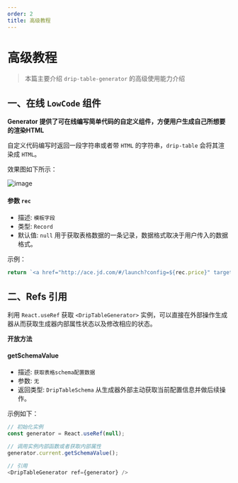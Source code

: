 ```yaml
---
order: 2
title: 高级教程
---
```


# 高级教程

> 本篇主要介绍 `drip-table-generator` 的高级使用能力介绍

## 一、在线 `LowCode` 组件

**Generator 提供了可在线编写简单代码的自定义组件，方便用户生成自己所想要的渲染HTML**

自定义代码编写时返回一段字符串或者带 `HTML` 的字符串，`drip-table` 会将其渲染成 `HTML`。

效果图如下所示：

![image](https://img13.360buyimg.com/imagetools/jfs/t1/218522/19/5799/94575/61a09db2E30ef6a81/add97ba39098f925.jpg)

#### 参数 `rec`

- 描述: `模板字段`
- 类型: `Record`
- 默认值: `null`
用于获取表格数据的一条记录，数据格式取决于用户传入的数据格式。

示例：

```js
return `<a href="http://ace.jd.com/#/launch?config=${rec.price}" target="_blank">${rec.name}</a>`;
```

## 二、Refs 引用

利用 `React.useRef` 获取 `<DripTableGenerator>` 实例，可以直接在外部操作生成器从而获取生成器内部属性状态以及修改相应的状态。

**开放方法**

#### getSchemaValue

- 描述: `获取表格schema配置数据`
- 参数: `无`
- 返回类型: `DripTableSchema`
从生成器外部主动获取当前配置信息并做后续操作。

示例如下：

```js
// 初始化实例
const generator = React.useRef(null);

// 调用实例内部函数或者获取内部属性
generator.current.getSchemaValue();

// 引用
<DripTableGenerator ref={generator} />
```
